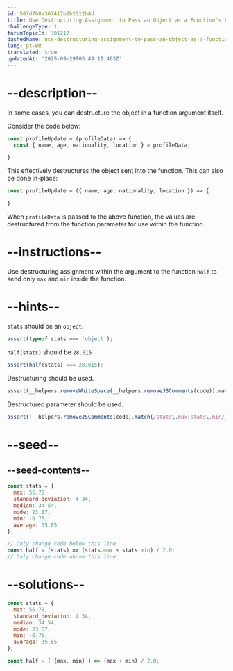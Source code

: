 ```yaml
---
id: 587d7b8a367417b2b2512b4d
title: Use Destructuring Assignment to Pass an Object as a Function's Parameters
challengeType: 1
forumTopicId: 301217
dashedName: use-destructuring-assignment-to-pass-an-object-as-a-functions-parameters
lang: pt-BR
translated: true
updatedAt: '2025-09-29T05:49:11.463Z'
---
```


# --description--

In some cases, you can destructure the object in a function argument itself.

Consider the code below:

```js
const profileUpdate = (profileData) => {
  const { name, age, nationality, location } = profileData;

}
```

This effectively destructures the object sent into the function. This can also be done in-place:

```js
const profileUpdate = ({ name, age, nationality, location }) => {

}
```

When `profileData` is passed to the above function, the values are destructured from the function parameter for use within the function.

# --instructions--

Use destructuring assignment within the argument to the function `half` to send only `max` and `min` inside the function.

# --hints--

`stats` should be an `object`.

```js
assert(typeof stats === 'object');
```

`half(stats)` should be `28.015`

```js
assert(half(stats) === 28.015);
```

Destructuring should be used.

```js
assert(__helpers.removeWhiteSpace(__helpers.removeJSComments(code)).match(/half=\({\w+,\w+}\)/));
```

Destructured parameter should be used.

```js
assert(!__helpers.removeJSComments(code).match(/stats\.max|stats\.min/));
```

# --seed--

## --seed-contents--

```js
const stats = {
  max: 56.78,
  standard_deviation: 4.34,
  median: 34.54,
  mode: 23.87,
  min: -0.75,
  average: 35.85
};

// Only change code below this line
const half = (stats) => (stats.max + stats.min) / 2.0; 
// Only change code above this line
```

# --solutions--

```js
const stats = {
  max: 56.78,
  standard_deviation: 4.34,
  median: 34.54,
  mode: 23.87,
  min: -0.75,
  average: 35.85
};

const half = ( {max, min} ) => (max + min) / 2.0;
```
